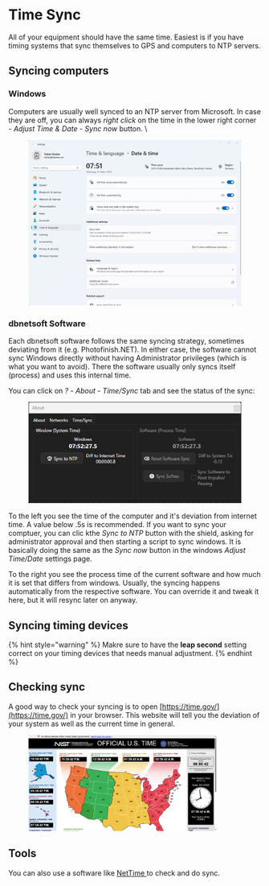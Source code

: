 # Time Sync

All of your equipment should have the same time. Easiest is if you have timing systems that sync themselves to GPS and computers to NTP servers.&#x20;

## Syncing computers

### Windows

Computers are usually well synced to an NTP server from Microsoft. In case they are off, you can always _right click_ on the time in the lower right corner - _Adjust Time & Date_ - _Sync now_ button. \


<figure><img src="../.gitbook/assets/image (2).png" alt=""><figcaption></figcaption></figure>

### dbnetsoft Software

Each dbnetsoft software follows the same syncing strategy, sometimes deviating from it (e.g. Photofinish.NET). In either case, the software cannot sync Windows directly without having Administrator privileges (which is what you want to avoid). There the software usually only syncs itself (process) and uses this internal time.&#x20;

You can click on _?_ - _About_ - _Time/Sync_ tab and see the status of the sync:

<figure><img src="../.gitbook/assets/image (1) (1).png" alt=""><figcaption></figcaption></figure>

To the left you see the time of the computer and it's deviation from internet time. A value below .5s is recommended. If you want to sync your comptuer, you can clic kthe _Sync to NTP_ button with the shield, asking for administrator approval and then starting a script to sync windows. It is basically doing the same as the _Sync now_ button in the windows _Adjust Time/Date_ settings page.&#x20;

To the right you see the process time of the current software and how much it is set that differs from windows. Usually, the syncing happens automatically from the respective software. You can override it and tweak it here, but it will resync later on anyway.&#x20;

## &#x20;Syncing timing devices

{% hint style="warning" %}
Makre sure to have the **leap second** setting correct on your timing devices that needs manual adjustment.
{% endhint %}

## Checking sync

A good way to check your syncing is to open [https://time.gov/](https://time.gov/) in your browser. This website will tell you the deviation of your system as well as the current time in general.

<figure><img src="../.gitbook/assets/image (3).png" alt="" width="375"><figcaption></figcaption></figure>

## Tools

You can also use a software like [NetTime ](https://www.timesynctool.com/)to check and do sync.&#x20;
